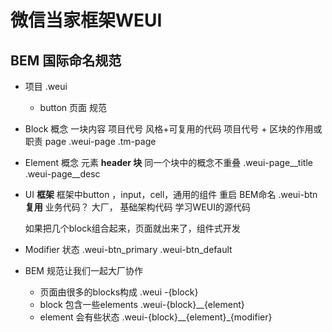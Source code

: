 # 微信当家框架WEUI

## BEM 国际命名规范

- 项目 .weui
     - button 页面
规范
- Block 概念
     一块内容 项目代号 风格+可复用的代码
     项目代号 + 区块的作用或职责 page
     .weui-page
     .tm-page

- Element 概念
     元素 __header
        块__
     同一个块中的概念不重叠
     .weui-page__title
     .weui-page__desc
- UI **框架** 框架中button ，input，cell，通用的组件
     重启 BEM命名
     .weui-btn **复用**
     业务代码？
     大厂，
     基础架构代码 学习WEUI的源代码

     如果把几个block组合起来，页面就出来了，组件式开发

- Modifier
    状态
    .weui-btn_primary
    .weui-btn_default

- BEM 规范让我们一起大厂协作
     - 页面由很多的blocks构成 .weui -{block}
     - block 包含一些elements .weui-{block}__{element}
     - element 会有些状态  .weui-{block}__{element}_{modifier}
